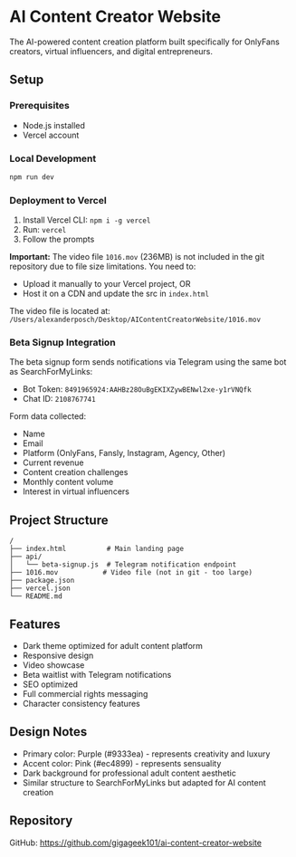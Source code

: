 # AI Content Creator Website

The AI-powered content creation platform built specifically for OnlyFans creators, virtual influencers, and digital entrepreneurs.

## Setup

### Prerequisites
- Node.js installed
- Vercel account

### Local Development
```bash
npm run dev
```

### Deployment to Vercel

1. Install Vercel CLI: `npm i -g vercel`
2. Run: `vercel`
3. Follow the prompts

**Important:** The video file `1016.mov` (236MB) is not included in the git repository due to file size limitations. You need to:
- Upload it manually to your Vercel project, OR
- Host it on a CDN and update the src in `index.html`

The video file is located at: `/Users/alexanderposch/Desktop/AIContentCreatorWebsite/1016.mov`

### Beta Signup Integration

The beta signup form sends notifications via Telegram using the same bot as SearchForMyLinks:
- Bot Token: `8491965924:AAHBz28OuBgEKIXZywBENwl2xe-y1rVNQfk`
- Chat ID: `2108767741`

Form data collected:
- Name
- Email
- Platform (OnlyFans, Fansly, Instagram, Agency, Other)
- Current revenue
- Content creation challenges
- Monthly content volume
- Interest in virtual influencers

## Project Structure

```
/
├── index.html          # Main landing page
├── api/
│   └── beta-signup.js  # Telegram notification endpoint
├── 1016.mov           # Video file (not in git - too large)
├── package.json
├── vercel.json
└── README.md
```

## Features

- Dark theme optimized for adult content platform
- Responsive design
- Video showcase
- Beta waitlist with Telegram notifications
- SEO optimized
- Full commercial rights messaging
- Character consistency features

## Design Notes

- Primary color: Purple (#9333ea) - represents creativity and luxury
- Accent color: Pink (#ec4899) - represents sensuality
- Dark background for professional adult content aesthetic
- Similar structure to SearchForMyLinks but adapted for AI content creation

## Repository

GitHub: https://github.com/gigageek101/ai-content-creator-website

